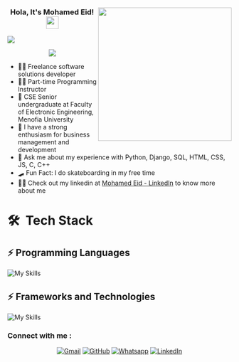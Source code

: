 



<h3 align="center">
<img width="300" align="right" src="https://media.tenor.com/2uyENRmiUt0AAAAC/coding.gif">
  Hola, It's Mohamed Eid!
  <img src="https://media.giphy.com/media/hvRJCLFzcasrR4ia7z/giphy.gif" width="28">
</h3>

![](https://komarev.com/ghpvc/?username=3eid&color=yellowgreen)

<!-- Typing SVG by DenverCoder1 - https://github.com/DenverCoder1/readme-typing-svg -->
<p align="center">
  <a href="https://github.com/DenverCoder1/readme-typing-svg"><img src="https://readme-typing-svg.herokuapp.com/?lines=Back-End%20Developer;Coding%20Instructor;Business%20Enthusiast;Always%20learning%20new%20things&font=Fira%20Code&center=true&width=440&height=45&color=008000&vCenter=true&size=22"></a>
</p> 

- 🧑‍💻 Freelance  software solutions developer
- 👨‍🏫 Part-time Programming Instructor
- 🏢 CSE Senior undergraduate at Faculty of Electronic Engineering, Menofia University 
- 💼 I have a strong enthusiasm for business management and development
- 💬 Ask me about my experience with Python, Django, SQL, HTML, CSS, JS, C, C++
- 🛹 Fun Fact: I do skateboarding in my free time
- 👨‍💻 Check out my linkedin at [Mohamed Eid - LinkedIn](https://www.linkedin.com/in/mohamed-eid-4354311b4/) to know more about me



# 🛠 &nbsp;Tech Stack

⚡️ Programming Languages
------
![My Skills](https://skillicons.dev/icons?i=java,py,cpp,js,html,css&perline=15)

⚡️ Frameworks and Technologies
------

![My Skills](https://skillicons.dev/icons?i=spring,django,mysql,postgres,elasticsearch,postman,bootstrap,bash,git,linux&perline=10)

<h3 align="left">Connect with me : </h3>
<p align="center">
	<a href="mailto:mohammed.eid.gad@gmail.com"><img img src="https://img.shields.io/badge/gmail-%23EA4335.svg?style=plastic&logo=gmail&logoColor=white" alt="Gmail"/></a>
	<a href="https://github.com/3eid"><img src="https://img.shields.io/badge/github-%23181717.svg?style=plastic&logo=github&logoColor=white" alt="GitHub"/></a>
	<a href="https://wa.me/+201027610533"><img src="https://img.shields.io/badge/whatsapp-%2325D366.svg?style=plastic&logo=whatsapp&logoColor=white" alt="Whatsapp"/></a>
	<a href="https://www.linkedin.com/in/mohamed-eid-4354311b4/"><img src="https://img.shields.io/badge/linkedin-%230A66C2.svg?style=plastic&logo=linkedin&logoColor=white" alt="LinkedIn"/></a>

</p>

<!--<img align="left" src="https://github-readme-stats.vercel.app/api/top-langs?username=yousefdergham&show_icons=true&locale=en&layout=compact&theme=radical" alt="most used languages" />
<br>
<a href="https://komarev.com/ghpvc/?username=yousefdergham&style=for-the-badge">
    <img src="https://komarev.com/ghpvc/?username=yousefdergham&style=for-the-badge">
</a>
